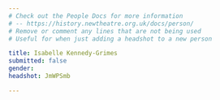 ```yaml
---
# Check out the People Docs for more information 
# -- https://history.newtheatre.org.uk/docs/person/
# Remove or comment any lines that are not being used 
# Useful for when just adding a headshot to a new person

title: Isabelle Kennedy-Grimes
submitted: false
gender: 
headshot: JmWPSmb

--- 
```

